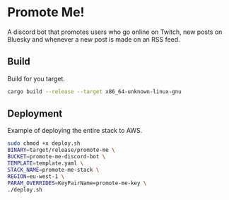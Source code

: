 # Promote Me!
A discord bot that promotes users who go online on Twitch, new posts on Bluesky and whenever a new post is made on an RSS feed.


## Build
Build for you target.
```bash
cargo build --release --target x86_64-unknown-linux-gnu
```

## Deployment
Example of deploying the entire stack to AWS.
```bash
sudo chmod +x deploy.sh
BINARY=target/release/promote-me \
BUCKET=promote-me-discord-bot \
TEMPLATE=template.yaml \
STACK_NAME=promote-me-stack \
REGION=eu-west-1 \
PARAM_OVERRIDES=KeyPairName=promote-me-key \
./deploy.sh
```